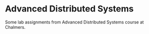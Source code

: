 # Advanced Distributed Systems
Some lab assignments from Advanced Distributed Systems course at Chalmers.
